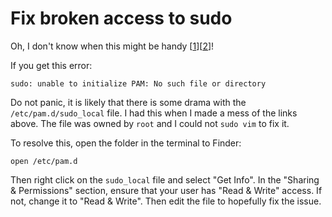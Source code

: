 # Fix broken access to sudo

Oh, I don't know when this might be handy [[1](./touch-id-for-sudo.md)][[2](./touch-id-for-sudo-with-tmux.md)]!

If you get this error:

```plaintext
sudo: unable to initialize PAM: No such file or directory
```

Do not panic, it is likely that there is some drama with the `/etc/pam.d/sudo_local`
file. I had this when I made a mess of the links above. The file was owned by `root` and I could not `sudo vim` to fix it.

To resolve this, open the folder in the terminal to Finder:

```shell
open /etc/pam.d
```

Then right click on the `sudo_local` file and select "Get Info". In the
"Sharing & Permissions" section, ensure that your user has "Read & Write"
access. If not, change it to "Read & Write". Then edit the file to hopefully
fix the issue.
